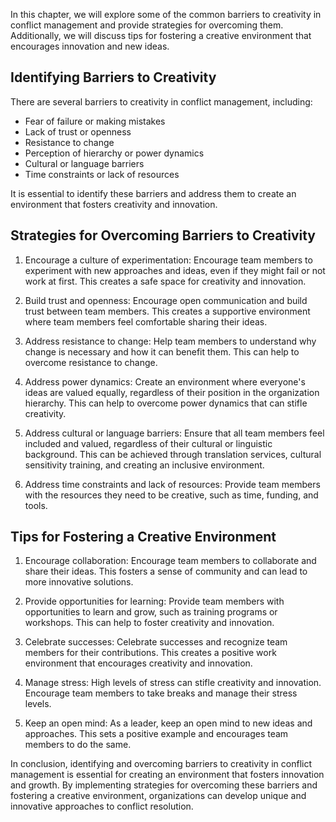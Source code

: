 
In this chapter, we will explore some of the common barriers to creativity in conflict management and provide strategies for overcoming them. Additionally, we will discuss tips for fostering a creative environment that encourages innovation and new ideas.

Identifying Barriers to Creativity
----------------------------------

There are several barriers to creativity in conflict management, including:

* Fear of failure or making mistakes
* Lack of trust or openness
* Resistance to change
* Perception of hierarchy or power dynamics
* Cultural or language barriers
* Time constraints or lack of resources

It is essential to identify these barriers and address them to create an environment that fosters creativity and innovation.

Strategies for Overcoming Barriers to Creativity
------------------------------------------------

1. Encourage a culture of experimentation: Encourage team members to experiment with new approaches and ideas, even if they might fail or not work at first. This creates a safe space for creativity and innovation.

2. Build trust and openness: Encourage open communication and build trust between team members. This creates a supportive environment where team members feel comfortable sharing their ideas.

3. Address resistance to change: Help team members to understand why change is necessary and how it can benefit them. This can help to overcome resistance to change.

4. Address power dynamics: Create an environment where everyone's ideas are valued equally, regardless of their position in the organization hierarchy. This can help to overcome power dynamics that can stifle creativity.

5. Address cultural or language barriers: Ensure that all team members feel included and valued, regardless of their cultural or linguistic background. This can be achieved through translation services, cultural sensitivity training, and creating an inclusive environment.

6. Address time constraints and lack of resources: Provide team members with the resources they need to be creative, such as time, funding, and tools.

Tips for Fostering a Creative Environment
-----------------------------------------

1. Encourage collaboration: Encourage team members to collaborate and share their ideas. This fosters a sense of community and can lead to more innovative solutions.

2. Provide opportunities for learning: Provide team members with opportunities to learn and grow, such as training programs or workshops. This can help to foster creativity and innovation.

3. Celebrate successes: Celebrate successes and recognize team members for their contributions. This creates a positive work environment that encourages creativity and innovation.

4. Manage stress: High levels of stress can stifle creativity and innovation. Encourage team members to take breaks and manage their stress levels.

5. Keep an open mind: As a leader, keep an open mind to new ideas and approaches. This sets a positive example and encourages team members to do the same.

In conclusion, identifying and overcoming barriers to creativity in conflict management is essential for creating an environment that fosters innovation and growth. By implementing strategies for overcoming these barriers and fostering a creative environment, organizations can develop unique and innovative approaches to conflict resolution.
